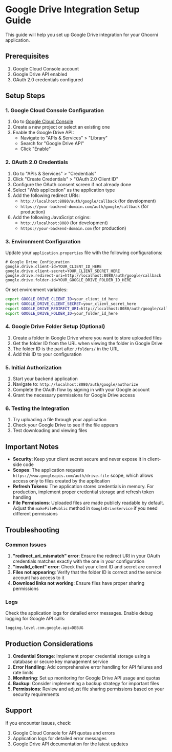 # Google Drive Integration Setup Guide

This guide will help you set up Google Drive integration for your Ghoorni application.

## Prerequisites

1. Google Cloud Console account
2. Google Drive API enabled
3. OAuth 2.0 credentials configured

## Setup Steps

### 1. Google Cloud Console Configuration

1. Go to [Google Cloud Console](https://console.cloud.google.com/)
2. Create a new project or select an existing one
3. Enable the Google Drive API:
   - Navigate to "APIs & Services" > "Library"
   - Search for "Google Drive API"
   - Click "Enable"

### 2. OAuth 2.0 Credentials

1. Go to "APIs & Services" > "Credentials"
2. Click "Create Credentials" > "OAuth 2.0 Client ID"
3. Configure the OAuth consent screen if not already done
4. Select "Web application" as the application type
5. Add the following redirect URIs:
   - `http://localhost:8080/auth/google/callback` (for development)
   - `https://your-backend-domain.com/auth/google/callback` (for production)
6. Add the following JavaScript origins:
   - `http://localhost:8080` (for development)
   - `https://your-backend-domain.com` (for production)

### 3. Environment Configuration

Update your `application.properties` file with the following configurations:

```properties
# Google Drive Configuration
google.drive.client-id=YOUR_CLIENT_ID_HERE
google.drive.client-secret=YOUR_CLIENT_SECRET_HERE
google.drive.redirect-uri=http://localhost:8080/auth/google/callback
google.drive.folder-id=YOUR_GOOGLE_DRIVE_FOLDER_ID_HERE
```

Or set environment variables:

```bash
export GOOGLE_DRIVE_CLIENT_ID=your_client_id_here
export GOOGLE_DRIVE_CLIENT_SECRET=your_client_secret_here
export GOOGLE_DRIVE_REDIRECT_URI=http://localhost:8080/auth/google/callback
export GOOGLE_DRIVE_FOLDER_ID=your_folder_id_here
```

### 4. Google Drive Folder Setup (Optional)

1. Create a folder in Google Drive where you want to store uploaded files
2. Get the folder ID from the URL when viewing the folder in Google Drive
3. The folder ID is the part after `/folders/` in the URL
4. Add this ID to your configuration

### 5. Initial Authorization

1. Start your backend application
2. Navigate to: `http://localhost:8080/auth/google/authorize`
3. Complete the OAuth flow by signing in with your Google account
4. Grant the necessary permissions for Google Drive access

### 6. Testing the Integration

1. Try uploading a file through your application
2. Check your Google Drive to see if the file appears
3. Test downloading and viewing files

## Important Notes

- **Security**: Keep your client secret secure and never expose it in client-side code
- **Scopes**: The application requests `https://www.googleapis.com/auth/drive.file` scope, which allows access only to files created by the application
- **Refresh Tokens**: The application stores credentials in memory. For production, implement proper credential storage and refresh token handling
- **File Permissions**: Uploaded files are made publicly readable by default. Adjust the `makeFilePublic` method in `GoogleDriveService` if you need different permissions

## Troubleshooting

### Common Issues

1. **"redirect_uri_mismatch" error**: Ensure the redirect URI in your OAuth credentials matches exactly with the one in your configuration
2. **"invalid_client" error**: Check that your client ID and secret are correct
3. **Files not appearing**: Verify that the folder ID is correct and the service account has access to it
4. **Download links not working**: Ensure files have proper sharing permissions

### Logs

Check the application logs for detailed error messages. Enable debug logging for Google API calls:

```properties
logging.level.com.google.api=DEBUG
```

## Production Considerations

1. **Credential Storage**: Implement proper credential storage using a database or secure key management service
2. **Error Handling**: Add comprehensive error handling for API failures and rate limits
3. **Monitoring**: Set up monitoring for Google Drive API usage and quotas
4. **Backup**: Consider implementing a backup strategy for important files
5. **Permissions**: Review and adjust file sharing permissions based on your security requirements

## Support

If you encounter issues, check:

1. Google Cloud Console for API quotas and errors
2. Application logs for detailed error messages
3. Google Drive API documentation for the latest updates
